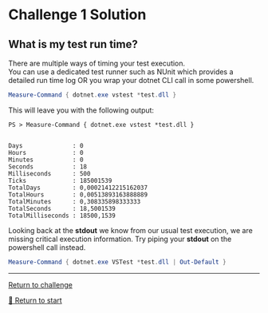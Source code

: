 # Challenge 1 Solution

## What is my test run time?

There are multiple ways of timing your test execution.  
You can use a dedicated test runner such as NUnit which provides a detailed run time log OR you wrap your dotnet CLI call in some powershell.  
  
```powershell
Measure-Command { dotnet.exe vstest *test.dll }
```

This will leave you with the following output:
```dos
PS > Measure-Command { dotnet.exe vstest *test.dll }


Days              : 0
Hours             : 0
Minutes           : 0
Seconds           : 18
Milliseconds      : 500
Ticks             : 185001539
TotalDays         : 0,00021412215162037
TotalHours        : 0,00513893163888889
TotalMinutes      : 0,308335898333333
TotalSeconds      : 18,5001539
TotalMilliseconds : 18500,1539
```

Looking back at the **stdout** we know from our usual test execution, we are missing critical execution information.
Try piping your **stdout** on the powershell call instead.

```powershell
Measure-Command { dotnet.exe VSTest *test.dll | Out-Default }
```

---------------------------------------
[Return to challenge](../challenge1.md)

[🚦 Return to start](../start.md)